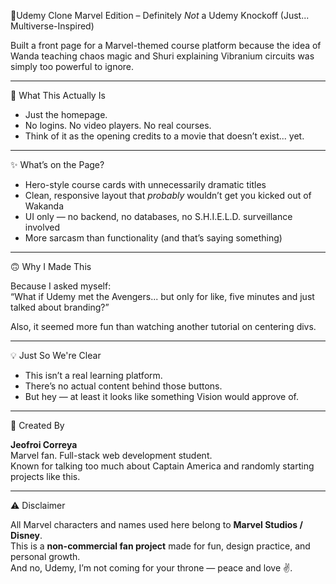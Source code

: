  🧠Udemy Clone Marvel Edition  – Definitely *Not* a Udemy Knockoff (Just... Multiverse-Inspired)

Built a front page for a Marvel-themed course platform because the idea of Wanda teaching chaos magic and Shuri explaining Vibranium circuits was simply too powerful to ignore.

---

🎨 What This Actually Is

- Just the homepage.  
- No logins. No video players. No real courses.  
- Think of it as the opening credits to a movie that doesn’t exist... yet.

---

✨ What’s on the Page?

- Hero-style course cards with unnecessarily dramatic titles  
- Clean, responsive layout that *probably* wouldn’t get you kicked out of Wakanda  
- UI only — no backend, no databases, no S.H.I.E.L.D. surveillance involved  
- More sarcasm than functionality (and that’s saying something)

---

🙃 Why I Made This

Because I asked myself:  
“What if Udemy met the Avengers... but only for like, five minutes and just talked about branding?”

Also, it seemed more fun than watching another tutorial on centering divs.

---

💡 Just So We're Clear

- This isn’t a real learning platform.  
- There’s no actual content behind those buttons.  
- But hey — at least it looks like something Vision would approve of.

---

👤 Created By

**Jeofroi Correya**  
Marvel fan. Full-stack web development student.  
Known for talking too much about Captain America and randomly starting projects like this.

---

⚠️ Disclaimer

All Marvel characters and names used here belong to **Marvel Studios / Disney**.  
This is a **non-commercial fan project** made for fun, design practice, and personal growth.  
And no, Udemy, I’m not coming for your throne — peace and love ✌️.
